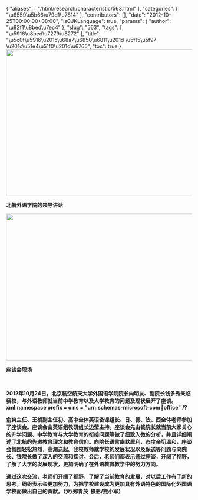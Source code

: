 {
    "aliases": [
        "/html/research/characteristic/563.html"
    ],
    "categories": [
        "\u6559\u5b66\u79d1\u7814"
    ],
    "contributors": [],
    "date": "2012-10-25T00:00:00+08:00",
    "isCJKLanguage": true,
    "params": {
        "author": "\u82f1\u8bed\u7ec4"
    },
    "slug": "563",
    "tags": [
        "\u5916\u8bed\u7279\u8272"
    ],
    "title": "\u5c0f\u5916\u201c\u68a7\u6850\u6811\u201d \u5f15\u5f97 \u201c\u51e4\u51f0\u201d\u6765",
    "toc": true
}
**<img
    src="https://cdn.tfls.online/mirror/full/c3b514d41f1a56871583534cc96e67c79b711e72.jpg"
    style="display:block;margin-left:auto;margin-right:auto;"
    decoding="async"
    fetchpriority="auto"
    loading="lazy"
    height="397"
    width="600"
/>**

**北航外语学院的领导讲话**

**<img
    src="https://cdn.tfls.online/mirror/full/8a6b3f846f3116656da99f999c075409a69d650b.jpg"
    style="display:block;margin-left:auto;margin-right:auto;"
    decoding="async"
    fetchpriority="auto"
    loading="lazy"
    height="397"
    width="600"
/>**

**座谈会现场**

 

**2012年10月24日，北京航空航天大学外国语学院院长向明友、副院长钱多秀亲临我校，与外语教师就当前中学教育以及大学教育的问题及现状展开了座谈。xml:namespace prefix = o ns = "urn:schemas-microsoft-com:office:office" /?**

**俞爽主任、王桢副主任初、高中全体英语备课组长、日、德、法、西全体老师参加了座谈会。座谈会由英语组教研组长边莹主持。座谈会先由钱院长就当前大家关心的升学问题、中学教育与大学教育的衔接问题等做了细致入微的分析，并且详细阐述了北航的先进教育理念和教育信仰。向院长语言幽默犀利，态度亲切温和，座谈会氛围轻松热烈，高潮迭起。我校教师就学校的发展状况以及保送等问题与向院长、钱院长做了深入的交流和探讨。会后，老师们都表示通过座谈，开阔了视野，了解了大学的发展现状，更加明确了在外语教育教学中的努力方向。** 

**通过这次交流，老师们开阔了视野，了解了当前教育的发展，对以后工作有了新的思考，纷纷表示会更加努力，为把学校建设成为更加具有外语特色的国际化外国语学校而做出自己的贡献。（文/郑青茂  摄影/熊小军）**

